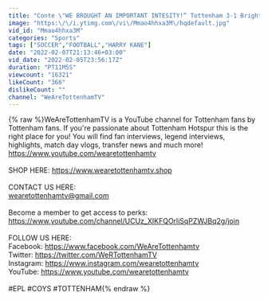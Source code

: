 ```yaml
---
title: "Conte \"WE BROUGHT AN IMPORTANT INTESITY!” Tottenham 3-1 Brighton • POST MATCH PRESS CONFERENCE"
image: "https:\/\/i.ytimg.com\/vi\/Mmao4hhxa3M\/hqdefault.jpg"
vid_id: "Mmao4hhxa3M"
categories: "Sports"
tags: ["SOCCER","FOOTBALL","HARRY KANE"]
date: "2022-02-07T21:13:46+03:00"
vid_date: "2022-02-05T23:56:17Z"
duration: "PT11M5S"
viewcount: "16321"
likeCount: "366"
dislikeCount: ""
channel: "WeAreTottenhamTV"
---
```

{% raw %}WeAreTottenhamTV is a YouTube channel for Tottenham fans by Tottenham fans. If you're passionate about Tottenham Hotspur this is the right place for you! You will find fan interviews, legend interviews, highlights, match day vlogs, transfer news and much more! <a rel="nofollow" target="blank" href="https://www.youtube.com/wearetottenhamtv">https://www.youtube.com/wearetottenhamtv</a><br /><br />SHOP HERE: <a rel="nofollow" target="blank" href="https://www.wearetottenhamtv.shop">https://www.wearetottenhamtv.shop</a><br /><br />CONTACT US HERE:<br />wearetottenhamtv@gmail.com<br /><br />Become a member to get access to perks:<br /><a rel="nofollow" target="blank" href="https://www.youtube.com/channel/UCUz_XIKFQOrliSqPZWJBq2g/join">https://www.youtube.com/channel/UCUz_XIKFQOrliSqPZWJBq2g/join</a><br /><br />FOLLOW US HERE: <br />Facebook: <a rel="nofollow" target="blank" href="https://www.facebook.com/WeAreTottenhamtv">https://www.facebook.com/WeAreTottenhamtv</a><br />Twitter: <a rel="nofollow" target="blank" href="https://twitter.com/WeRTottenhamTV">https://twitter.com/WeRTottenhamTV</a><br />Instagram: <a rel="nofollow" target="blank" href="https://www.instagram.com/wearetottenhamtv">https://www.instagram.com/wearetottenhamtv</a><br />YouTube: <a rel="nofollow" target="blank" href="https://www.youtube.com/wearetottenhamtv">https://www.youtube.com/wearetottenhamtv</a><br /><br />#EPL #COYS #TOTTENHAM{% endraw %}
